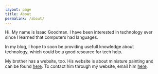 ```yaml
---
layout: page
title: About
permalink: /about/
---
```


Hi. My name is Isaac Goodman. I have been interested in technology ever since
I learned that computers had languages.

In my blog, I hope to soon be providing usefull knowledge about technology,
which could be a good resource for tech help.

My brother has a website, too. His website is about miniature painting and
can be found <a link href="www.samsminiaturepainting.com">here</a>. To 
contact him through my website, email him
<a link href="mailto:samthetutor@samsminiaturepainting.com">here</a>.

